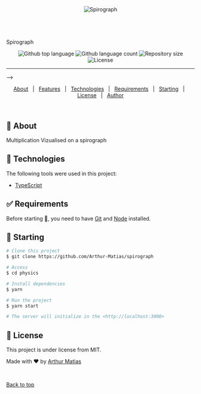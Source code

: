 <div align="center" id="top"> 
  <img src="./assets/mult_viz.gif" alt="Spirograph" />

  &#xa0;

  <!-- <a href="https://multiplication_vizualisation.netlify.app">Demo</a> -->
</div>

<h1 align="center"></h1>
Spirograph
<p align="center">
  <img alt="Github top language" src="https://img.shields.io/github/languages/top/Arthur-Matias/multiplication_vizualisation?color=56BEB8">

  <img alt="Github language count" src="https://img.shields.io/github/languages/count/Arthur-Matias/multiplication_vizualisation?color=56BEB8">

  <img alt="Repository size" src="https://img.shields.io/github/repo-size/Arthur-Matias/multiplication_vizualisation?color=56BEB8">

  <img alt="License" src="https://img.shields.io/github/license/Arthur-Matias/multiplication_vizualisation?color=56BEB8">

  <!-- <img alt="Github issues" src="https://img.shields.io/github/issues/Arthur-Matias/multiplication_vizualisation?color=56BEB8" /> -->

  <!-- <img alt="Github forks" src="https://img.shields.io/github/forks/Arthur-Matias/multiplication_vizualisation?color=56BEB8" /> -->

  <!-- <img alt="Github stars" src="https://img.shields.io/github/stars/Arthur-Matias/multiplication_vizualisation?color=56BEB8" /> -->
</p>

<!-- Status -->

<hr> -->

<p align="center">
  <a href="#dart-about">About</a> &#xa0; | &#xa0; 
  <a href="#sparkles-features">Features</a> &#xa0; | &#xa0;
  <a href="#rocket-technologies">Technologies</a> &#xa0; | &#xa0;
  <a href="#white_check_mark-requirements">Requirements</a> &#xa0; | &#xa0;
  <a href="#checkered_flag-starting">Starting</a> &#xa0; | &#xa0;
  <a href="#memo-license">License</a> &#xa0; | &#xa0;
  <a href="https://github.com/Arthur-Matias" target="_blank">Author</a>
</p>

<br>

## :dart: About ##

Multiplication Vizualised on a spirograph

## :rocket: Technologies ##

The following tools were used in this project:

- [TypeScript](https://www.typescriptlang.org/)

## :white_check_mark: Requirements ##

Before starting :checkered_flag:, you need to have [Git](https://git-scm.com) and [Node](https://nodejs.org/en/) installed.

## :checkered_flag: Starting ##

```bash
# Clone this project
$ git clone https://github.com/Arthur-Matias/spirograph

# Access
$ cd physics

# Install dependencies
$ yarn

# Run the project
$ yarn start

# The server will initialize in the <http://localhost:3000>
```

## :memo: License ##

This project is under license from MIT.

Made with :heart: by <a href="https://github.com/Arthur-Matias" target="_blank">Arthur Matias</a>

&#xa0;

<a href="#top">Back to top</a>
